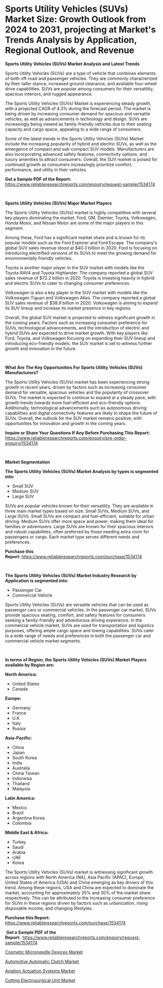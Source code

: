 <p><h1>Sports Utility Vehicles (SUVs) Market Size: Growth Outlook from 2024 to 2031, projecting at Market's Trends Analysis by Application, Regional Outlook, and Revenue</h1></p><p><strong>Sports Utility Vehicles (SUVs) Market Analysis and Latest Trends</strong></p>
<p><p>Sports Utility Vehicles (SUVs) are a type of vehicle that combines elements of both off-road and passenger vehicles. They are commonly characterized by their taller stance, increased ground clearance, and available four-wheel drive capabilities. SUVs are popular among consumers for their versatility, spacious interiors, and rugged appearance.</p><p>The Sports Utility Vehicles (SUVs) Market is experiencing steady growth, with a projected CAGR of 4.3% during the forecast period. The market is being driven by increasing consumer demand for spacious and versatile vehicles, as well as advancements in technology and design. SUVs are increasingly being viewed as family-friendly vehicles due to their seating capacity and cargo space, appealing to a wide range of consumers.</p><p>Some of the latest trends in the Sports Utility Vehicles (SUVs) Market include the increasing popularity of hybrid and electric SUVs, as well as the emergence of compact and sub-compact SUV models. Manufacturers are also incorporating advanced safety features, connectivity options, and luxury amenities to attract consumers. Overall, the SUV market is poised for continued growth as consumers increasingly prioritize comfort, performance, and utility in their vehicles.</p></p>
<p><strong>Get a Sample PDF of the Report:&nbsp;</strong> <a href="https://www.reliableresearchreports.com/enquiry/request-sample/1534174">https://www.reliableresearchreports.com/enquiry/request-sample/1534174</a></p>
<p>&nbsp;</p>
<p><strong>Sports Utility Vehicles (SUVs) Major Market Players</strong></p>
<p><p>The Sports Utility Vehicles (SUVs) market is highly competitive with several key players dominating the market. Ford, GM, Daimler, Toyota, Volkswagen, Honda Motor, and Nissan Motor are some of the major players in this segment. </p><p>Among these, Ford has a significant market share and is known for its popular models such as the Ford Explorer and Ford Escape. The company's global SUV sales revenue stood at $40.3 billion in 2020. Ford is focusing on introducing electrified versions of its SUVs to meet the growing demand for environmentally friendly vehicles.</p><p>Toyota is another major player in the SUV market with models like the Toyota RAV4 and Toyota Highlander. The company reported a global SUV sales revenue of $72.2 billion in 2020. Toyota is investing heavily in hybrid and electric SUVs to cater to changing consumer preferences.</p><p>Volkswagen is also a key player in the SUV market with models like the Volkswagen Tiguan and Volkswagen Atlas. The company reported a global SUV sales revenue of $38.9 billion in 2020. Volkswagen is aiming to expand its SUV lineup and increase its market presence in key regions.</p><p>Overall, the global SUV market is projected to witness significant growth in the coming years. Factors such as increasing consumer preference for SUVs, technological advancements, and the introduction of electric and hybrid SUVs are expected to drive market growth. With key players like Ford, Toyota, and Volkswagen focusing on expanding their SUV lineup and introducing eco-friendly models, the SUV market is set to witness further growth and innovation in the future.</p></p>
<p>&nbsp;</p>
<p><strong>What Are The Key Opportunities For Sports Utility Vehicles (SUVs) Manufacturers?</strong></p>
<p><p>The Sports Utility Vehicles (SUVs) market has been experiencing strong growth in recent years, driven by factors such as increasing consumer demand for versatile, spacious vehicles and the popularity of crossover SUVs. The market is expected to continue to expand at a steady pace, with growth trends towards more fuel-efficient and eco-friendly options. Additionally, technological advancements such as autonomous driving capabilities and digital connectivity features are likely to shape the future of SUVs. Overall, the outlook for the SUV market remains positive, with opportunities for innovation and growth in the coming years.</p></p>
<p><strong>Inquire or Share Your Questions If Any Before Purchasing This Report:</strong> <a href="https://www.reliableresearchreports.com/enquiry/pre-order-enquiry/1534174">https://www.reliableresearchreports.com/enquiry/pre-order-enquiry/1534174</a></p>
<p>&nbsp;</p>
<p><strong>Market Segmentation</strong></p>
<p><strong>The Sports Utility Vehicles (SUVs) Market Analysis by types is segmented into:</strong></p>
<p><ul><li>Small SUV</li><li>Medium SUV</li><li>Large SUV</li></ul></p>
<p><p>SUVs are popular vehicles known for their versatility. They are available in three main market types based on size: Small SUVs, Medium SUVs, and Large SUVs. Small SUVs are compact and fuel-efficient, suitable for urban driving. Medium SUVs offer more space and power, making them ideal for families or adventurers. Large SUVs are known for their spacious interiors and robust capabilities, often preferred by those needing extra room for passengers or cargo. Each market type serves different needs and preferences.</p></p>
<p><strong>Purchase this Report:&nbsp;</strong><a href="https://www.reliableresearchreports.com/purchase/1534174">https://www.reliableresearchreports.com/purchase/1534174</a></p>
<p>&nbsp;</p>
<p><strong>The Sports Utility Vehicles (SUVs) Market Industry Research by Application is segmented into:</strong></p>
<p><ul><li>Passenger Car</li><li>Commercial Vehicle</li></ul></p>
<p><p>Sports Utility Vehicles (SUVs) are versatile vehicles that can be used as passenger cars or commercial vehicles. In the passenger car market, SUVs provide spacious seating, comfort, and safety features for consumers seeking a family-friendly and adventurous driving experience. In the commercial vehicle market, SUVs are used for transportation and logistics purposes, offering ample cargo space and towing capabilities. SUVs cater to a wide range of needs and preferences in both the passenger car and commercial vehicle market segments.</p></p>
<p>&nbsp;</p>
<p><strong>In terms of Region, the Sports Utility Vehicles (SUVs) Market Players available by Region are:</strong></p>
<p>
    <p> <strong> North America: </strong>
        <ul>
            <li>United States</li>
            <li>Canada</li>
        </ul>
        </p> 
    <p> <strong> Europe: </strong>
        <ul>
            <li>Germany</li>
            <li>France</li>
            <li>U.K.</li>
            <li>Italy</li>
            <li>Russia</li>
        </ul>
        </p> 
    <p> <strong> Asia-Pacific: </strong>
        <ul>
            <li>China</li>
            <li>Japan</li>
            <li>South Korea</li>
            <li>India</li>
            <li>Australia</li>
            <li>China Taiwan</li>
            <li>Indonesia</li>
            <li>Thailand</li>
            <li>Malaysia</li>
        </ul>
        </p> 
    <p> <strong> Latin America: </strong>
        <ul>
            <li>Mexico</li>
            <li>Brazil</li>
            <li>Argentina Korea</li>
            <li>Colombia</li>
        </ul>
        </p> 
    <p> <strong> Middle East & Africa: </strong>
        <ul>
            <li>Turkey</li>
            <li>Saudi</li>
            <li>Arabia</li>
            <li>UAE</li>
            <li>Korea</li>
        </ul>
    </p>
    </p>
<p><p>The Sports Utility Vehicles (SUVs) market is witnessing significant growth across regions with North America (NA), Asia Pacific (APAC), Europe, United States of America (USA) and China emerging as key drivers of this trend. Among these regions, USA and China are expected to dominate the market, accounting for approximately 35% and 30% of the market share respectively. This can be attributed to the increasing consumer preference for SUVs in these regions driven by factors such as urbanization, rising disposable income, and changing lifestyles.</p></p>
<p><strong>Purchase this Report: </strong><a href="https://www.reliableresearchreports.com/purchase/1534174">https://www.reliableresearchreports.com/purchase/1534174</a></p>
<p>&nbsp;<strong>Get a Sample PDF of the Report:&nbsp;&nbsp;</strong><a href="https://www.reliableresearchreports.com/enquiry/request-sample/1534174">https://www.reliableresearchreports.com/enquiry/request-sample/1534174</a></p>
<p><strong></strong></p>
<p><p><a href="https://three-jumbo-f6d.notion.site/Cosmetic-Microneedle-Devices-Market-Share-Market-New-Trends-Analysis-Report-By-Type-By-Applicatio-1ac295020115427bbc4a45293647ea9a">Cosmetic Microneedle Devices Market</a></p><p><a href="https://github.com/globismark/Market-Research-Report-List-2/blob/main/automotive-automatic-clutch-market.md">Automotive Automatic Clutch Market</a></p><p><a href="https://github.com/bobicer/Market-Research-Report-List-2/blob/main/aviation-actuation-systems-market.md">Aviation Actuation Systems Market</a></p><p><a href="https://view.publitas.com/reportprime-1/cutting-electrosurgical-unit-market-research-report-provides-critical-insights-that-can-help-shape-business-development-and-investment-strategies/">Cutting Electrosurgical Unit Market</a></p></p>